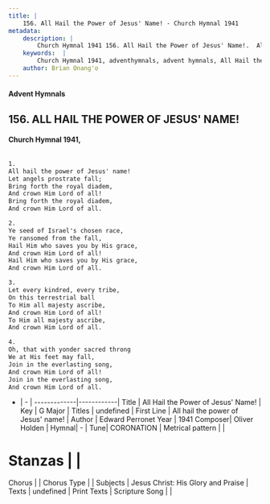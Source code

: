 ```yaml
---
title: |
    156. All Hail the Power of Jesus' Name! - Church Hymnal 1941
metadata:
    description: |
        Church Hymnal 1941 156. All Hail the Power of Jesus' Name!.  All hail the power of Jesus' name!  Let angels prostrate fall;  Bring forth the royal diadem,  And crown Him Lord of all!  Bring forth the royal diadem,  And crown Him Lord of all.  
    keywords:  |
        Church Hymnal 1941, adventhymnals, advent hymnals, All Hail the Power of Jesus' Name!, All hail the power of Jesus' name!. 
    author: Brian Onang'o
---
```


#### Advent Hymnals
## 156. ALL HAIL THE POWER OF JESUS' NAME!
####  Church Hymnal 1941,

```txt

1.
All hail the power of Jesus' name! 
Let angels prostrate fall; 
Bring forth the royal diadem, 
And crown Him Lord of all! 
Bring forth the royal diadem, 
And crown Him Lord of all. 

2.
Ye seed of Israel's chosen race, 
Ye ransomed from the fall, 
Hail Him who saves you by His grace, 
And crown Him Lord of all! 
Hail Him who saves you by His grace, 
And crown Him Lord of all. 

3.
Let every kindred, every tribe, 
On this terrestrial ball 
To Him all majesty ascribe, 
And crown Him Lord of all! 
To Him all majesty ascribe, 
And crown Him Lord of all. 

4.
Oh, that with yonder sacred throng 
We at His feet may fall, 
Join in the everlasting song, 
And crown Him Lord of all! 
Join in the everlasting song, 
And crown Him Lord of all.


```

- |   -  |
-------------|------------|
Title | All Hail the Power of Jesus' Name! |
Key | G Major |
Titles | undefined |
First Line | All hail the power of Jesus' name! |
Author | Edward Perronet
Year | 1941
Composer| Oliver Holden |
Hymnal|  - |
Tune| CORONATION |
Metrical pattern | |
# Stanzas |  |
Chorus |  |
Chorus Type |  |
Subjects | Jesus Christ: His Glory and Praise |
Texts | undefined |
Print Texts | 
Scripture Song |  |
    
